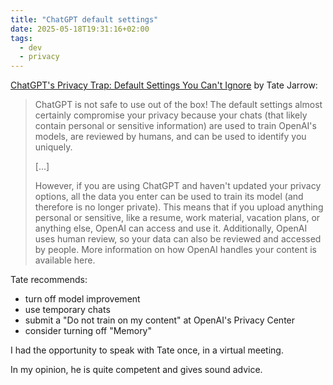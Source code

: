 ```yaml
---
title: "ChatGPT default settings"
date: 2025-05-18T19:31:16+02:00
tags:
  - dev
  - privacy
---
```


[ChatGPT's Privacy Trap: Default Settings You Can't Ignore](https://onlinesafety.substack.com/p/chatgpt-critical-privacy-settings) by Tate Jarrow:

> ChatGPT is not safe to use out of the box! The default settings almost
> certainly compromise your privacy because your chats (that likely contain
> personal or sensitive information) are used to train OpenAI's models, are
> reviewed by humans, and can be used to identify you uniquely.
>
> [...]
>
> However, if you are using ChatGPT and haven't updated your privacy options,
> all the data you enter can be used to train its model (and therefore is no
> longer private). This means that if you upload anything personal or sensitive,
> like a resume, work material, vacation plans, or anything else, OpenAI can
> access and use it. Additionally, OpenAI uses human review, so your data can
> also be reviewed and accessed by people. More information on how OpenAI
> handles your content is available here.

Tate recommends:

- turn off model improvement
- use temporary chats
- submit a "Do not train on my content" at OpenAI's Privacy Center
- consider turning off "Memory"

I had the opportunity to speak with Tate once, in a virtual meeting.

In my opinion, he is quite competent and gives sound advice.
